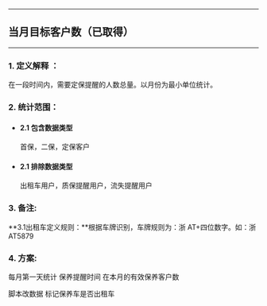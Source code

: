 
---

## 当月目标客户数（已取得）

---

### 1. 定义解释 ：

在一段时间内，需要定保提醒的人数总量。以月份为最小单位统计。

### 2. 统计范围：

* #### 2.1 包含数据类型

  首保，二保，定保客户

* #### 2.1 排除数据类型

  出租车用户，质保提醒用户，流失提醒用户

### 3. 备注:

**3.1出租车定义规则：**根据车牌识别，车牌规则为：浙 AT+四位数字。如：浙 AT5879

### 4. 方案:

每月第一天统计 保养提醒时间 在本月的有效保养客户数

脚本改数据 标记保养车是否出租车

